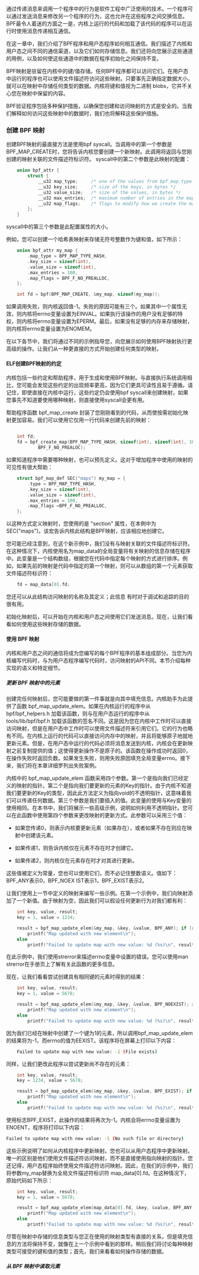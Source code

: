 通过传递消息来调用一个程序中的行为是软件工程中广泛使用的技术。一个程序可以通过发送消息来修改另一个程序的行为，这也允许在这些程序之间交换信息。 BPF最令人着迷的方面之一是，内核上运行的代码和加载了该代码的程序可以在运行时使用消息传递相互通信。

在这一章中，我们介绍了BPF程序和用户态程序如何相互通信。我们描述了内核和用户态之间不同的通信渠道，以及它们如何存储信息。我们还将向您展示这些通道的用例，以及如何使这些通道中的数据在程序初始化之间保持不变。

BPF映射是驻留在内核中的键/值存储。任何BPF程序都可以访问它们。在用户态中运行的程序也可以使用文件描述符访问这些映射。只要事先正确指定数据大小，就可以在映射中存储任何类型的数据。内核将键和值视为二进制 blobs，它并不关心您在映射中保留的内容。

BPF验证程序包括多种保护措施，以确保您创建和访问映射的方式是安全的。当我们解释如何访问这些映射中的数据时，我们也将解释这些保护措施。

### 创建 BPF 映射

创建BPF映射的最直接方法是使用bpf syscall。当调用中的第一个参数是BPF_MAP_CREATE时，您将告诉内核您要创建一个新映射。此调用将返回与您刚创建的映射关联的文件描述符标识符。 syscall中的第二个参数是此映射的配置：

```c
    union bpf_attr {
        struct {
            __u32 map_type;     /* one of the values from bpf_map_type */
            __u32 key_size;     /* size of the keys, in bytes */
            __u32 value_size;   /* size of the values, in bytes */
            __u32 max_entries;  /* maximum number of entries in the map */ 
            __u32 map_flags;    /* flags to modify how we create the map */
        };
    }
```

syscall中的第三个参数是此配置属性的大小。


例如，您可以创建一个哈希表映射来存储无符号整数作为键和值，如下所示：

```c
    union bpf_attr my_map { 
        .map_type = BPF_MAP_TYPE_HASH, 
        .key_size = sizeof(int), 
        .value_size = sizeof(int), 
        .max_entries = 100,
        .map_flags = BPF_F_NO_PREALLOC,
    };

    int fd = bpf(BPF_MAP_CREATE, &my_map, sizeof(my_map));
```

如果调用失败，则内核返回值-1。失败的原因可能有三个。如果其中一个属性无效，则内核将errno变量设置为EINVAL。如果执行该操作的用户没有足够的特权，则内核将errno变量设置为EPERM。最后，如果没有足够的内存来存储映射，则内核将errno变量设置为ENOMEM。

在以下各节中，我们将通过不同的示例指导您，向您展示如何使用BPF映射执行更高级的操作。让我们从一种更直接的方式开始创建任何类型的映射。

#### ELF创建BPF映射的约定

内核包括一些约定和帮助程序，用于生成和使用BPF映射。与直接执行系统调用相比，您可能会发现这些约定的出现频率更高，因为它们更具可读性且易于遵循。请记住，即使直接在内核中运行，这些约定仍会使用bpf syscall来创建映射，如果您事先不知道要使用哪种映射，则直接使用syscall会更有用。

帮助程序函数 bpf_map_create 封装了您刚刚看到的代码，从而使按需初始化映射更加容易。我们可以使用它仅用一行代码来创建先前的映射：

```c

    int fd;
    fd = bpf_create_map(BPF_MAP_TYPE_HASH, sizeof(int), sizeof(int), 100,
            BPF_F_NO_PREALOC);

```

如果知道程序中需要哪种映射，也可以预先定义。这对于增加程序中使用的映射的可见性有很大帮助：

```c
    struct bpf_map_def SEC("maps") my_map = { 
        .type = BPF_MAP_TYPE_HASH, 
        .key_size = sizeof(int), 
        .value_size = sizeof(int), 
        .max_entries = 100,
        .map_flags =BPF_F_NO_PREALLOC, 
    };
```

以这种方式定义映射时，您使用的是 "section" 属性，在本例中为SEC("maps")。该宏告诉内核此结构是BPF映射，应该相应地创建它。

您可能已经注意到，在这个新示例中，我们没有与映射关联的文件描述符标识符。在这种情况下，内核使用名为map_data的全局变量将有关映射的信息存储在程序中。此变量是一个结构数组，根据您在代码中指定每个映射的方式进行排序。例如，如果先前的映射是代码中指定的第一个映射，则可以从数组的第一个元素获取文件描述符标识符：

```c
    fd = map_data[0].fd;
```

您还可以从此结构访问映射的名称及其定义；此信息
有时对于调试和追踪的目的很有用。

初始化映射后，可以开始在内核和用户态之间使用它们发送消息。现在，让我们看看如何使用这些映射存储的数据。

#### 使用 BPF 映射

内核和用户态之间的通信将成为您编写的每个BPF程序的基本组成部分。当您为内核编写代码时，与为用户态程序编写代码时，访问映射的API不同。本节介绍每种实现的语义和特定细节。

##### 更新 BPF 映射中的元素

创建完任何映射后，您可能要做的第一件事就是向其中填充信息。内核助手为此提供了函数 bpf_map_update_elem。如果在内核运行的程序中从bpf/bpf_helpers.h 加载该函数，则与在用户态运行的程序中从 tools/lib/bpf/bpf.h 加载该函数的签名不同。这是因为您在内核中工作时可以直接访问映射，但是在用户态中工作时可以使用文件描述符来引用它们。它的行为也略有不同。在内核上运行的代码可以直接访问内存中的映射，并且将能够原子地就地更新元素。但是，在用户态中运行的代码必须将消息发送到内核，内核会在更新映射之前复制提供的值；这使得更新操作不是原子的。该函数在操作成功时返回0，在操作失败时返回负数。如果发生失败，则用失败原因填充全局变量errno。接下来，我们将在本章详细罗列出失败案例。

内核中的 bpf_map_update_elem 函数采用四个参数。第一个是指向我们已经定义的映射的指针。第二个是指向我们要更新的元素的Key的指针。由于内核不知道我们要更新的Key的类型，因此此方法定义为指向void的不透明指针，这意味着我们可以传递任何数据。第三个参数是我们要插入的值。此变量的使用与Key变量的使用相同。在本书中，我们将展示一些高级示例，说明如何利用不透明指针。您可以在此函数中使用第四个参数来更改映射的更新方式。此参数可以采用三个值：

- 如果您传递0，则表示内核要更新元素（如果存在），或者如果不存在则应在映射中创建该元素。

- 如果传递1，则告诉内核仅在元素不存在时才创建它。

- 如果传递2，则内核仅在元素存在时才对其进行更新。

这些值被定义为常量，您也可以使用它们，而不必记住整数语义。值如下：BPF_ANY表示0，BPF_NOEX IST表示1，BPF_EXIST表示2。

让我们使用上一节中定义的映射来编写一些示例。在第一个示例中，我们向映射添加了一个新值。由于映射为空，因此我们可以假设任何更新行为对我们都有利：

```c
    int key, value, result; 
    key = 1, value = 1234;

    result = bpf_map_update_elem(&my_map, &key, &value, BPF_ANY); if (result == 0)
        printf("Map updated with new element\n"); 
    else
        printf("Failed to update map with new value: %d (%s)\n", result, strerror(errno));

```

在此示例中，我们使用strerror来描述errno变量中设置的错误。您可以使用man strerror在手册页上了解有关此函数的更多信息。

现在，让我们看看尝试创建具有相同键的元素时得到的结果：

```c
    int key, value, result; 
    key = 1, value = 5678;

    result = bpf_map_update_elem(&my_map, &key, &value, BPF_NOEXIST); if (result == 0)
        printf("Map updated with new element\n"); 
    else
        printf("Failed to update map with new value: %d (%s)\n", result, strerror(errno));
```

因为我们已经在映射中创建了一个键为1的元素，所以调用bpf_map_update_elem的结果将为-1，而errno的值为EEXIST。该程序将在屏幕上打印以下内容：

```sh
    Failed to update map with new value: -1 (File exists)
```

同样，让我们​​更改此程序以尝试更新尚不存在的元素：

```c
    int key, value, result; 
    key = 1234, value = 5678;

    result = bpf_map_update_elem(&my_map, &key, &value, BPF_EXIST); if (result == 0)
        printf("Map updated with new element\n"); 
    else
        printf("Failed to update map with new value: %d (%s)\n", result, strerror(errno));
```

使用标志BPF_EXIST，此操作的结果将再次为-1。内核会将errno变量设置为ENOENT，程序将打印以下内容：

```sh
Failed to update map with new value: -1 (No such file or directory)
```

这些示例说明了如何从内核程序中更新映射。您也可以从用户态程序中更新映射。唯一的区别是他们使用文件描述符访问映射，而不是直接使用指向映射的指针。您还记得，用户态程序始终使用文件描述符访问映射。因此，在我们的示例中，我们将参数my_map替换为全局文件描述符标识符 map_data[0].fd。在这种情况下，原始代码如下所示：

```c
    int key, value, result; 
    key = 1, value = 5678;

    result = bpf_map_update_elem(map_data[0].fd, &key, &value, BPF_ANY)); if (result == 0)
        printf("Map updated with new element\n"); 
    else
        printf("Failed to update map with new value: %d (%s)\n", result, strerror(errno));
```
尽管在映射中存储的信息类型与您正在使用的映射类型有直接的关系，但是填充信息的方法将保持不变，就像在上一个示例中看到的那样。稍后我们将讨论每种映射类型可接受的键和值的类型；首先，我们来看看如何操作存储的数据。

##### 从 BPF 映射中读取元素

